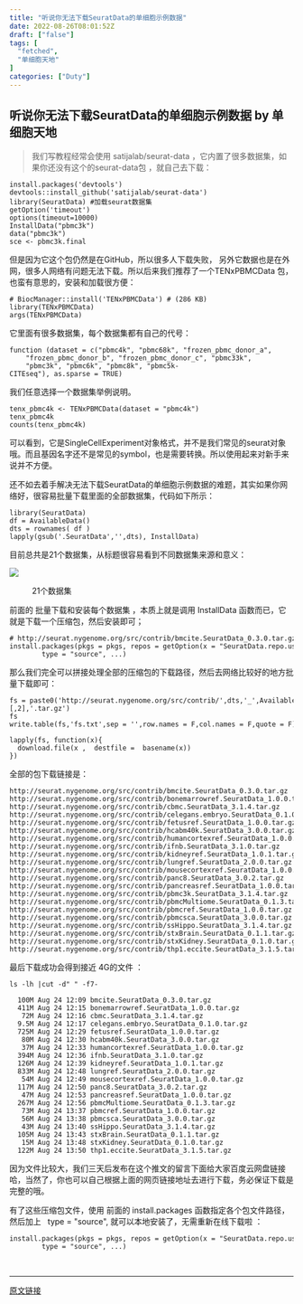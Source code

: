 ```yaml
---
title: "听说你无法下载SeuratData的单细胞示例数据"
date: 2022-08-26T08:01:52Z
draft: ["false"]
tags: [
  "fetched",
  "单细胞天地"
]
categories: ["Duty"]
---
```

听说你无法下载SeuratData的单细胞示例数据 by 单细胞天地
------
<div><section data-tool="mdnice编辑器" data-website="https://www.mdnice.com"><blockquote data-tool="mdnice编辑器"><p>我们写教程经常会使用 satijalab/seurat-data ，它内置了很多数据集，如果你还没有这个的seurat-data包 ，就自己去下载：</p></blockquote><pre data-tool="mdnice编辑器"><span></span><code>install.packages(<span>'devtools'</span>)<br>devtools::install_github(<span>'satijalab/seurat-data'</span>)<br><span>library</span>(SeuratData) <span>#加载seurat数据集  </span><br>getOption(<span>'timeout'</span>)<br>options(timeout=<span>10000</span>)<br>InstallData(<span>"pbmc3k"</span>)  <br>data(<span>"pbmc3k"</span>)  <br>sce &lt;- pbmc3k.final  <br></code></pre><p data-tool="mdnice编辑器">但是因为它这个包仍然是在GitHub，所以很多人下载失败， 另外它数据也是在外网，很多人网络有问题无法下载。所以后来我们推荐了一个TENxPBMCData 包，也蛮有意思的，安装和加载很方便：</p><pre data-tool="mdnice编辑器"><span></span><code><span># BiocManager::install('TENxPBMCData') # (286 KB)</span><br><span>library</span>(TENxPBMCData)<br>args(TENxPBMCData) <br></code></pre><p data-tool="mdnice编辑器">它里面有很多数据集，每个数据集都有自己的代号：</p><pre data-tool="mdnice编辑器"><span></span><code><span>function</span> (dataset = c(<span>"pbmc4k"</span>, <span>"pbmc68k"</span>, <span>"frozen_pbmc_donor_a"</span>, <br>    <span>"frozen_pbmc_donor_b"</span>, <span>"frozen_pbmc_donor_c"</span>, <span>"pbmc33k"</span>, <br>    <span>"pbmc3k"</span>, <span>"pbmc6k"</span>, <span>"pbmc8k"</span>, <span>"pbmc5k-CITEseq"</span>), as.sparse = TRUE) <br></code></pre><p data-tool="mdnice编辑器">我们任意选择一个数据集举例说明。</p><pre data-tool="mdnice编辑器"><span></span><code>tenx_pbmc4k &lt;- TENxPBMCData(dataset = <span>"pbmc4k"</span>)<br>tenx_pbmc4k<br>counts(tenx_pbmc4k)<br></code></pre><p data-tool="mdnice编辑器">可以看到，它是SingleCellExperiment对象格式，并不是我们常见的seurat对象哦。而且基因名字还不是常见的symbol，也是需要转换。所以使用起来对新手来说并不方便。</p><p data-tool="mdnice编辑器">还不如去着手解决无法下载SeuratData的单细胞示例数据的难题，其实如果你网络好，很容易批量下载里面的全部数据集，代码如下所示：</p><pre data-tool="mdnice编辑器"><span></span><code><span>library</span>(SeuratData) <br>df = AvailableData() <br>dts = rownames( df )<br>lapply(gsub(<span>'.SeuratData'</span>,<span>''</span>,dts), InstallData)<br></code></pre><p data-tool="mdnice编辑器">目前总共是21个数据集，从标题很容易看到不同数据集来源和意义：</p><p><img data-galleryid="" data-ratio="0.5253623188405797" data-s="300,640" data-src="https://mmbiz.qpic.cn/mmbiz_png/cZNhZQ6j4wxr62BTtI5ya3iabMrfFlliamlicAhPQyWxwQJVwUwDicv5ibbzox6TjTsE5bcXd4UAR33ZUAibagqXrwjA/640?wx_fmt=png" data-type="png" data-w="1656" src="https://mmbiz.qpic.cn/mmbiz_png/cZNhZQ6j4wxr62BTtI5ya3iabMrfFlliamlicAhPQyWxwQJVwUwDicv5ibbzox6TjTsE5bcXd4UAR33ZUAibagqXrwjA/640?wx_fmt=png"></p><figure data-tool="mdnice编辑器"><figcaption>21个数据集</figcaption></figure><p data-tool="mdnice编辑器">前面的 批量下载和安装每个数据集 ，本质上就是调用 InstallData 函数而已，它就是下载一个压缩包，然后安装即可；</p><pre data-tool="mdnice编辑器"><span></span><code><span># http://seurat.nygenome.org/src/contrib/bmcite.SeuratData_0.3.0.tar.gz</span><br>install.packages(pkgs = pkgs, repos = getOption(x = <span>"SeuratData.repo.use"</span>), <br>        <span>type</span> = <span>"source"</span>, ...)<br></code></pre><p data-tool="mdnice编辑器">那么我们完全可以拼接处理全部的压缩包的下载路径，然后去网络比较好的地方批量下载即可：</p><pre data-tool="mdnice编辑器"><span></span><code>fs = paste0(<span>'http://seurat.nygenome.org/src/contrib/'</span>,dts,<span>'_'</span>,AvailableData()[,<span>2</span>],<span>'.tar.gz'</span>) <br>fs<br>write.table(fs,<span>'fs.txt'</span>,sep = <span>''</span>,row.names = <span>F</span>,col.names = <span>F</span>,quote = <span>F</span>)<br><br>lapply(fs, <span>function</span>(x){<br>  download.file(x ,  destfile =  basename(x))<br>})<br></code></pre><p data-tool="mdnice编辑器">全部的包下载链接是：</p><pre data-tool="mdnice编辑器"><span></span><code>http://seurat.nygenome.org/src/contrib/bmcite.SeuratData_0.3.0.tar.gz<br>http://seurat.nygenome.org/src/contrib/bonemarrowref.SeuratData_1.0.0.tar.gz<br>http://seurat.nygenome.org/src/contrib/cbmc.SeuratData_3.1.4.tar.gz<br>http://seurat.nygenome.org/src/contrib/celegans.embryo.SeuratData_0.1.0.tar.gz<br>http://seurat.nygenome.org/src/contrib/fetusref.SeuratData_1.0.0.tar.gz<br>http://seurat.nygenome.org/src/contrib/hcabm40k.SeuratData_3.0.0.tar.gz<br>http://seurat.nygenome.org/src/contrib/humancortexref.SeuratData_1.0.0.tar.gz<br>http://seurat.nygenome.org/src/contrib/ifnb.SeuratData_3.1.0.tar.gz<br>http://seurat.nygenome.org/src/contrib/kidneyref.SeuratData_1.0.1.tar.gz<br>http://seurat.nygenome.org/src/contrib/lungref.SeuratData_2.0.0.tar.gz<br>http://seurat.nygenome.org/src/contrib/mousecortexref.SeuratData_1.0.0.tar.gz<br>http://seurat.nygenome.org/src/contrib/panc8.SeuratData_3.0.2.tar.gz<br>http://seurat.nygenome.org/src/contrib/pancreasref.SeuratData_1.0.0.tar.gz<br>http://seurat.nygenome.org/src/contrib/pbmc3k.SeuratData_3.1.4.tar.gz<br>http://seurat.nygenome.org/src/contrib/pbmcMultiome.SeuratData_0.1.3.tar.gz<br>http://seurat.nygenome.org/src/contrib/pbmcref.SeuratData_1.0.0.tar.gz<br>http://seurat.nygenome.org/src/contrib/pbmcsca.SeuratData_3.0.0.tar.gz<br>http://seurat.nygenome.org/src/contrib/ssHippo.SeuratData_3.1.4.tar.gz<br>http://seurat.nygenome.org/src/contrib/stxBrain.SeuratData_0.1.1.tar.gz<br>http://seurat.nygenome.org/src/contrib/stxKidney.SeuratData_0.1.0.tar.gz<br>http://seurat.nygenome.org/src/contrib/thp1.eccite.SeuratData_3.1.5.tar.gz<br></code></pre><p data-tool="mdnice编辑器">最后下载成功会得到接近 4G的文件 ：</p><pre data-tool="mdnice编辑器"><span></span><code>ls -lh |cut -d<span>" "</span> -f7-<br><br>  100M Aug 24 12:09 bmcite.SeuratData_0.3.0.tar.gz<br>  411M Aug 24 12:15 bonemarrowref.SeuratData_1.0.0.tar.gz<br>   72M Aug 24 12:16 cbmc.SeuratData_3.1.4.tar.gz<br>  9.5M Aug 24 12:17 celegans.embryo.SeuratData_0.1.0.tar.gz<br>  725M Aug 24 12:29 fetusref.SeuratData_1.0.0.tar.gz<br>   80M Aug 24 12:30 hcabm40k.SeuratData_3.0.0.tar.gz<br>   37M Aug 24 12:33 humancortexref.SeuratData_1.0.0.tar.gz<br>  394M Aug 24 12:36 ifnb.SeuratData_3.1.0.tar.gz<br>  126M Aug 24 12:39 kidneyref.SeuratData_1.0.1.tar.gz<br>  833M Aug 24 12:48 lungref.SeuratData_2.0.0.tar.gz<br>   54M Aug 24 12:49 mousecortexref.SeuratData_1.0.0.tar.gz<br>  117M Aug 24 12:50 panc8.SeuratData_3.0.2.tar.gz<br>   47M Aug 24 12:53 pancreasref.SeuratData_1.0.0.tar.gz<br>  267M Aug 24 12:56 pbmcMultiome.SeuratData_0.1.3.tar.gz<br>   73M Aug 24 13:37 pbmcref.SeuratData_1.0.0.tar.gz<br>   56M Aug 24 13:38 pbmcsca.SeuratData_3.0.0.tar.gz<br>   43M Aug 24 13:40 ssHippo.SeuratData_3.1.4.tar.gz<br>  105M Aug 24 13:43 stxBrain.SeuratData_0.1.1.tar.gz<br>   15M Aug 24 13:48 stxKidney.SeuratData_0.1.0.tar.gz<br>  122M Aug 24 13:50 thp1.eccite.SeuratData_3.1.5.tar.gz<br></code></pre><p data-tool="mdnice编辑器">因为文件比较大，我们三天后发布在这个推文的留言下面给大家百度云网盘链接哈，当然了，你也可以自己根据上面的网页链接地址去进行下载，务必保证下载是完整的哦。</p><p data-tool="mdnice编辑器">有了这些压缩包文件，使用 前面的 install.packages 函数指定各个包文件路径，然后加上   type = "source", 就可以本地安装了，无需重新在线下载啦 ：</p><pre data-tool="mdnice编辑器"><span></span><code>install.packages(pkgs = pkgs, repos = getOption(x = <span>"SeuratData.repo.use"</span>), <br>        <span>type</span> = <span>"source"</span>, ...)<br></code></pre></section><p><br></p></div>  
<hr>
<a href="https://mp.weixin.qq.com/s/t61DYZLnsuFGDdBm5irkww",target="_blank" rel="noopener noreferrer">原文链接</a>
